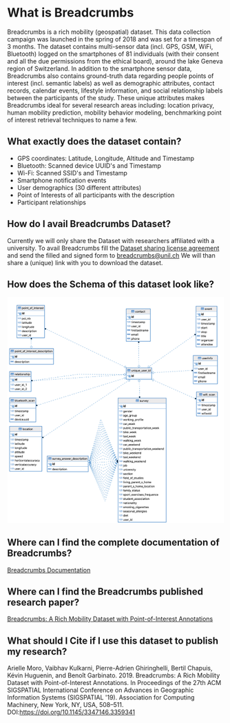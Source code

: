 # What is Breadcrumbs
Breadcrumbs is a rich mobility (geospatial) dataset. This data collection campaign was launched in the spring of 2018 and was set for a timespan of 3 months. 
The dataset contains multi-sensor data (incl. GPS, GSM, WiFi, Bluetooth) logged on the smartphones of 81 individuals (with their consent and all the due permissions from the ethical board), around the lake Geneva region of Switzerland. In addition to the smartphone sensor data, Breadcrumbs also contains ground-truth data regarding people points of interest (incl. semantic labels) as well as demographic attributes, contact records, calendar events, lifestyle information, and social relationship labels between the participants of the study. These unique attributes makes Breadcrumbs ideal for several research areas including: location privacy, human mobility prediction, mobility behavior modeling, benchmarking point of interest retrieval techniques to name a few.

## What exactly does the dataset contain?
- GPS coordinates: Latitude, Longitude, Altitude and Timestamp
- Bluetooth: Scanned device UUID's and Timestamp
- Wi-Fi: Scanned SSID's and Timestamp
- Smartphone notification events
- User demographics (30 different attributes)
- Point of Interests of all participants with the description
- Participant relationships
  
## How do I avail Breadcrumbs Dataset?
Currently we will only share the Dataset with researchers affiliated with a university. To avail Breadcrumbs fill the 
[Dataset sharing license agreement](https://github.com/doplab/breadcrumbsDB/blob/main/Breadcrumbs%20Dataset%20Sharing%20Licence%20Agreement.pdf) and send the filled and signed form to <breadcrumbs@unil.ch>
We will than share a (unique) link with you to download the dataset.

## How does the Schema of this dataset look like?
![alt text](https://github.com/doplab/breadcrumbsDB/blob/main/breadcrumbs_ERD.png)

## Where can I find the complete documentation of Breadcrumbs?
[Breadcrumbs Documentation](https://github.com/doplab/breadcrumbsDB/blob/main/Breadcrumbs_Dataset_Description.pdf)

## Where can I find the Breadcrumbs published research paper?
[Breadcrumbs: A Rich Mobility Dataset with
Point-of-Interest Annotations](https://github.com/doplab/breadcrumbsDB/blob/main/Moro19SIGSPATIAL.pdf)

## What should I Cite if I use this dataset to publish my research?
Arielle Moro, Vaibhav Kulkarni, Pierre-Adrien Ghiringhelli, Bertil Chapuis, Kévin Huguenin, and Benoît Garbinato. 2019. 
Breadcrumbs: A Rich Mobility Dataset with Point-of-Interest Annotations. 
In Proceedings of the 27th ACM SIGSPATIAL International Conference on Advances in Geographic Information Systems (SIGSPATIAL '19). 
Association for Computing Machinery, New York, NY, USA, 508–511. DOI:https://doi.org/10.1145/3347146.3359341


